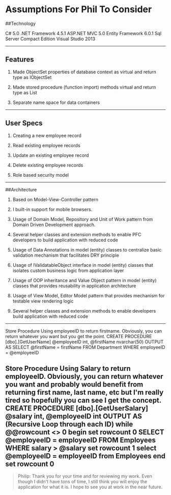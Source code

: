 # Assumptions For Phil To Consider

##Technology

C# 5.0
.NET Framework 4.5.1
ASP.NET MVC 5.0
Entity Framework 6.0.1
Sql Server Compact Edition
Visual Studio 2013

- - -
## Features

1. Made ObjectSet properties of database context as virtual and return type as IObjectSet 

2. Made stored procedure (function import) methods virtual and return type as List<Entity>

3. Separate name space for data containers

- - -
## User Specs

1. Creating a new employee record

2. Read existing employee records

3. Update an existing employee record

4. Delete existing employee records

5. Role based security model

- - -
##Architecture

1. Based on Model-View-Controller pattern

2. I built-in support for mobile browsers.

3. Usage of Domain Model, Repository and Unit of Work pattern from Domain Driven Development approach.

4. Several helper classes and extension methods to enable PFC developers to build application with reduced code

5. Usage of Data Annotations in model (entity) classes to centralize basic validation mechanism that facilitates DRY principle

6. Usage of IValidatableObject interface in model (entity) classes that isolates custom business logic from application layer

7. Usage of OOP inheritance and Value Object pattern in model (entity) classes that provides reusability in application architecture

8. Usage of View Model, Editor Model pattern that provides mechanism for testable view rendering logic

9. Several helper classes and extension methods to enable developers build application with reduced code
---

Store Procedure Using employeeID to return firstname. Obviously, you can return whatever you want but you get the point.
CREATE PROCEDURE [dbo].[GetUserName]
      @employeeID int,
      @firstName nvarchar(50) OUTPUT
      AS
      SELECT @firstName = firstName FROM Department
      WHERE employeeID = @employeeID

Store Procedure Using Salary to return employeeID. Obviously, you can return whatever you want and probably would benefit from returning first name, last name, etc but I'm really tired so hopefully you can see I get the concept.
CREATE PROCEDURE [dbo].[GetUserSalary]
      @salary int,
      @employeeID int OUTPUT
      AS
      (Recursive Loop through each ID)
      while @@rowcount <> 0
      begin
      set rowcount 0
      SELECT @employeeID = employeeID FROM Employees
      WHERE salary > @salary
      set rowcount 1
      select @employeeID = employeeID from Employees
      end
      set rowcount 0
---

> Philip: Thank you for your time and for reviewing my work. Even though I didn't have tons of time, I still think you will enjoy the application for what it is. I hope to see you at work in the near future.